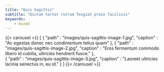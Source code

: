 ```yaml
---
title: "Quis Sagittis"
subtitle: "Dictum tortor rutrum feugiat proin facilisis"
keywords:
    - mixed
---
```



<!-- {{< htmlsnippet >}}
<div class="container">
<div id="carouselExampleSlidesOnly" class="carousel slide" data-ride="carousel">
  <div class="carousel-inner">
    <div class="carousel-item active">
        <img src="../../foo.jpg" class="d-block w-100" alt="...">
    </div>
    <div class="carousel-item">
      <img src="../../foo.jpg" class="d-block w-100" alt="...">
    </div>
    <div class="carousel-item">
      <img src="../../foo.jpg" class="d-block w-100" alt="...">
    </div>
  </div>
</div>
</div>
{{< /htmlsnippet >}} -->

{{< carousel >}}
[
    {
        "path" : "images/quis-sagittis-image-1.jpg",
        "caption" : "Ac egestas donec nec condimentum tellus quam"
    },
    {
        "path" : "images/quis-sagittis-image-2.jpg",
        "caption" : "Eros fermentum commodo libero id cubilia, ultricies hendrerit fusce."
    },  
    {
        "path" : "images/quis-sagittis-image-3.jpg",
        "caption" : "Laoreet ultricies lacinia senectus in, eu id."
    }
]
{{< /carousel >}}